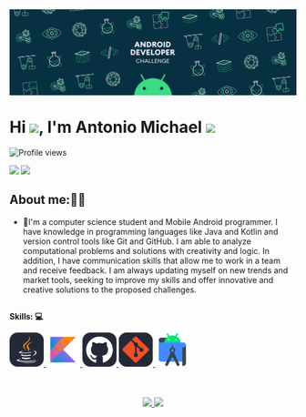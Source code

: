 <img align="center" src="./215768208-3bf3dda8-eeea-40ee-a58b-f5ac529685bf.gif?raw=true" alt="img-profile"/>

<h1 align="left">Hi <img src="https://raw.githubusercontent.com/kaueMarques/kaueMarques/master/hi.gif" height="30px">, I'm Antonio Michael <img src="https://raw.githubusercontent.com/aemmadi/aemmadi/master/wave.gif" width="30px"></h1>
<p align="left"> <img src="https://komarev.com/ghpvc/?username=maykonsilva2&color=yellow" alt="Profile views" /> </p>
 <div>
   <a href = "mailto:mayconvdl@hotmail.com"><img src="https://img.shields.io/badge/Microsoft_Outlook-0078D4?style=for-the-badge&logo=microsoft-outlook&logoColor=white" target="_blank"></a>
  <a href="https://www.linkedin.com/in/antonio-michael-dev/" target="_blank"><img src="https://img.shields.io/badge/-LinkedIn-%230077B5?style=for-the-badge&logo=linkedin&logoColor=white" target="_blank"></a>
   <!--  <a href = ""><img src="https://img.shields.io/badge/Instagram-E4405F?style=for-the-badge&logo=instagram&logoColor=white" target="_blank"><a/>  -->
 </div>

## About me:🧑‍🚀

- 🌱I'm a computer science student and Mobile Android programmer. I have knowledge in programming languages like Java and Kotlin and version control tools like Git and GitHub. I am able to analyze computational problems and solutions with creativity and logic. In addition, I have communication skills that allow me to work in a team and receive feedback. I am always updating myself on new trends and market tools, seeking to improve my skills and offer innovative and creative solutions to the proposed challenges.
##

**Skills: :computer:**

<a href="https://oracle.com/ru/java/">
    <img
        src="./java.svg"
        title="Java"
        alt="Java"
        height="60px">
</a>
<a href="">
    <img
        src="./kotlin_1.svg"
        title="Kotlin"
        alt="Kotlin"
        height="60px">
</a>
<a href="https://github.com/">
    <img
        src="./github.svg"
        title="GitHub"
        alt="GitHub"
        height="60px">
</a>
<a href="https://git-scm.com/">
    <img
        src="./git.svg"
        title="Git"
        alt="git"
        height="60px">
</a>
<a href="https://developer.android.com/studio">
    <img
        src="./android_studio_1.svg"
        title="Android studio"
        alt="Android Studio"
        height="60px">
</a>
<br/>
<br/>

<!--[![Linkedin Badge](https://img.shields.io/badge/-AntônioMichael-blue?style=flat-square&logo=Linkedin&logoColor=white&link=https://www.linkedin.com/in/antonio-michael-dev/)](https://www.linkedin.com/in/antonio-michael-dev/)
-->

<!--
## ⚡ Technologies

### Language :
<p align="left"> <a href="https://www.java.com" target="_new" rel="noreferrer"> <img src="https://raw.githubusercontent.com/devicons/devicon/master/icons/java/java-original.svg" alt="java" width="40" height="40"/> </a> </p>
-->

<br/>
<br/>
<div align="center">
  <a href="https://github.com/maykonsilva2">
   <img height = "150em" src="https://github-profile-summary-cards.vercel.app/api/cards/stats?username=maykonsilva2&layout=compact&langs_count=7&theme=tokyonight"">
<!--  <img height="150em" src="https://github-readme-stats.vercel.app/api?username=maykonsilva2&show_icons=true&theme=tokyonight&include_all_commits=true&count_private=true"/> -->
  <img height="150em" src="https://github-readme-stats.vercel.app/api/top-langs/?username=maykonsilva2&layout=compact&langs_count=7&theme=tokyonight"/>
</div>

<!--
## Social networks: :busts_in_silhouette:
-->
<!---
maykonsilva2/maykonsilva2 is a ✨ special ✨ repository because its `README.md` (this file) appears on your GitHub profile.
You can click the Preview link to take a look at your changes.
--->
